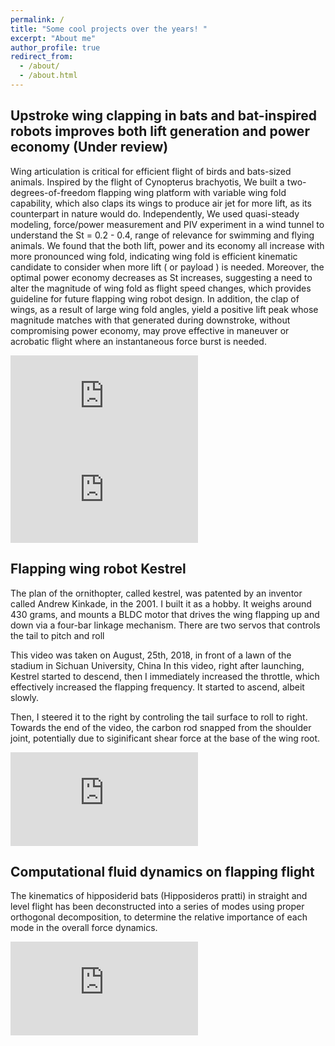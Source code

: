 ```yaml
---
permalink: /
title: "Some cool projects over the years! "
excerpt: "About me"
author_profile: true
redirect_from: 
  - /about/
  - /about.html
---
```



<h2> Upstroke wing clapping in bats and bat-inspired robots improves both lift generation and power economy (Under review) </h2>

Wing articulation is critical for efficient flight of birds and bats-sized animals. 
Inspired by the flight of Cynopterus brachyotis, 
We built a two-degrees-of-freedom flapping wing platform with variable wing fold capability, 
which also claps its wings to produce air jet for more lift, 
as its counterpart in nature would do. 
Independently, We used quasi-steady modeling, 
force/power measurement and PIV experiment in a wind tunnel to understand the St = 0.2 - 0.4, 
range of relevance for swimming and flying animals. 
We found that the both lift, power and its economy all increase with more pronounced wing fold, 
indicating wing fold is efficient kinematic candidate to consider when more lift ( or payload ) is needed. 
Moreover, the optimal power economy decreases as St increases,
suggesting a need to alter the magnitude of wing fold as flight speed changes,
which provides guideline for future flapping wing robot design.
In addition, the clap of wings, as a result of large wing fold angles,
yield a positive lift peak whose magnitude matches with that generated during downstroke,
without compromising power economy, may prove effective in maneuver or acrobatic flight where an instantaneous force burst is needed.

<iframe 
        src="https://www.youtube.com/embed/I1HGdiYmNOQ" 
        title="Flapparoo Visualization" frameborder="0" 
        allow="accelerometer; autoplay; clipboard-write; encrypted-media; gyroscope; picture-in-picture" 
        allowfullscreen>
</iframe>

<iframe 
        src="https://youtu.be/MIdfsCfT98Y" 
        title="Bio-inspired jet propulsion, talk at IROS 2024" frameborder="0" 
        allow="accelerometer; autoplay; clipboard-write; encrypted-media; gyroscope; picture-in-picture" 
        allowfullscreen>
</iframe>


<h2>Flapping wing robot Kestrel </h2>

The plan of the ornithopter, called kestrel, was patented by an inventor called Andrew Kinkade, in the 2001. 
I built it as a hobby.
It weighs around 430 grams, and mounts a BLDC motor that drives the wing flapping up and down via a four-bar linkage mechanism.
There are two servos that controls the tail to pitch and roll

This video was taken on August, 25th, 2018, in front of a lawn of the stadium in Sichuan University, China
In this video, right after launching, Kestrel started to descend, then I immediately increased the throttle, which effectively increased the flapping frequency.
It started to ascend, albeit slowly.

Then, I steered it to the right by controling the tail surface to roll to right. 
Towards the end of the video, the carbon rod snapped from the shoulder joint, potentially due to siginificant shear force at the base of the wing root.

<iframe       
        src="https://www.youtube.com/embed/NRsVKKc83Hs" 
        title="Kestrel test flight" 
        frameborder="0" 
        allow="accelerometer;  
               autoplay; 
               clipboard-write; 
               encrypted-media; 
               gyroscope; 
               picture-in-picture" 
        allowfullscreen>
</iframe>


<h2> Computational fluid dynamics on flapping flight </h2>

The kinematics of hipposiderid bats (Hipposideros pratti) in straight and level flight has been deconstructed into a series of modes using proper orthogonal decomposition, to determine the relative importance of each mode in the overall force dynamics.


<iframe 
        src="https://www.youtube.com/embed/iJbCfhohoUc" 
        title="LES simulation of a straight flying bat, Hipposideros Pratti" frameborder="0" 
        allow="accelerometer; autoplay; clipboard-write; encrypted-media; gyroscope; picture-in-picture" 
        allowfullscreen>
</iframe>







<!----

This is the front page of a website that is powered by the [academicpages template](https://github.com/academicpages/academicpages.github.io) and hosted on GitHub pages. [GitHub pages](https://pages.github.com) is a free service in which websites are built and hosted from code and data stored in a GitHub repository, automatically updating when a new commit is made to the respository. This template was forked from the [Minimal Mistakes Jekyll Theme](https://mmistakes.github.io/minimal-mistakes/) created by Michael Rose, and then extended to support the kinds of content that academics have: publications, talks, teaching, a portfolio, blog posts, and a dynamically-generated CV. You can fork [this repository](https://github.com/academicpages/academicpages.github.io) right now, modify the configuration and markdown files, add your own PDFs and other content, and have your own site for free, with no ads! An older version of this template powers my own personal website at [stuartgeiger.com](http://stuartgeiger.com), which uses [this Github repository](https://github.com/staeiou/staeiou.github.io).

A data-driven personal website
======
Like many other Jekyll-based GitHub Pages templates, academicpages makes you separate the website's content from its form. The content & metadata of your website are in structured markdown files, while various other files constitute the theme, specifying how to transform that content & metadata into HTML pages. You keep these various markdown (.md), YAML (.yml), HTML, and CSS files in a public GitHub repository. Each time you commit and push an update to the repository, the [GitHub pages](https://pages.github.com/) service creates static HTML pages based on these files, which are hosted on GitHub's servers free of charge.

Many of the features of dynamic content management systems (like Wordpress) can be achieved in this fashion, using a fraction of the computational resources and with far less vulnerability to hacking and DDoSing. You can also modify the theme to your heart's content without touching the content of your site. If you get to a point where you've broken something in Jekyll/HTML/CSS beyond repair, your markdown files describing your talks, publications, etc. are safe. You can rollback the changes or even delete the repository and start over -- just be sure to save the markdown files! Finally, you can also write scripts that process the structured data on the site, such as [this one](https://github.com/academicpages/academicpages.github.io/blob/master/talkmap.ipynb) that analyzes metadata in pages about talks to display [a map of every location you've given a talk](https://academicpages.github.io/talkmap.html).

Getting started
======
1. Register a GitHub account if you don't have one and confirm your e-mail (required!)
1. Fork [this repository](https://github.com/academicpages/academicpages.github.io) by clicking the "fork" button in the top right. 
1. Go to the repository's settings (rightmost item in the tabs that start with "Code", should be below "Unwatch"). Rename the repository "[your GitHub username].github.io", which will also be your website's URL.
1. Set site-wide configuration and create content & metadata (see below -- also see [this set of diffs](http://archive.is/3TPas) showing what files were changed to set up [an example site](https://getorg-testacct.github.io) for a user with the username "getorg-testacct")
1. Upload any files (like PDFs, .zip files, etc.) to the files/ directory. They will appear at https://[your GitHub username].github.io/files/example.pdf.  
1. Check status by going to the repository settings, in the "GitHub pages" section

Site-wide configuration
------
The main configuration file for the site is in the base directory in [_config.yml](https://github.com/academicpages/academicpages.github.io/blob/master/_config.yml), which defines the content in the sidebars and other site-wide features. You will need to replace the default variables with ones about yourself and your site's github repository. The configuration file for the top menu is in [_data/navigation.yml](https://github.com/academicpages/academicpages.github.io/blob/master/_data/navigation.yml). For example, if you don't have a portfolio or blog posts, you can remove those items from that navigation.yml file to remove them from the header. 

Create content & metadata
------
For site content, there is one markdown file for each type of content, which are stored in directories like _publications, _talks, _posts, _teaching, or _pages. For example, each talk is a markdown file in the [_talks directory](https://github.com/academicpages/academicpages.github.io/tree/master/_talks). At the top of each markdown file is structured data in YAML about the talk, which the theme will parse to do lots of cool stuff. The same structured data about a talk is used to generate the list of talks on the [Talks page](https://academicpages.github.io/talks), each [individual page](https://academicpages.github.io/talks/2012-03-01-talk-1) for specific talks, the talks section for the [CV page](https://academicpages.github.io/cv), and the [map of places you've given a talk](https://academicpages.github.io/talkmap.html) (if you run this [python file](https://github.com/academicpages/academicpages.github.io/blob/master/talkmap.py) or [Jupyter notebook](https://github.com/academicpages/academicpages.github.io/blob/master/talkmap.ipynb), which creates the HTML for the map based on the contents of the _talks directory).

**Markdown generator**

I have also created [a set of Jupyter notebooks](https://github.com/academicpages/academicpages.github.io/tree/master/markdown_generator
) that converts a CSV containing structured data about talks or presentations into individual markdown files that will be properly formatted for the academicpages template. The sample CSVs in that directory are the ones I used to create my own personal website at stuartgeiger.com. My usual workflow is that I keep a spreadsheet of my publications and talks, then run the code in these notebooks to generate the markdown files, then commit and push them to the GitHub repository.

How to edit your site's GitHub repository
------
Many people use a git client to create files on their local computer and then push them to GitHub's servers. If you are not familiar with git, you can directly edit these configuration and markdown files directly in the github.com interface. Navigate to a file (like [this one](https://github.com/academicpages/academicpages.github.io/blob/master/_talks/2012-03-01-talk-1.md) and click the pencil icon in the top right of the content preview (to the right of the "Raw | Blame | History" buttons). You can delete a file by clicking the trashcan icon to the right of the pencil icon. You can also create new files or upload files by navigating to a directory and clicking the "Create new file" or "Upload files" buttons. 


--->
